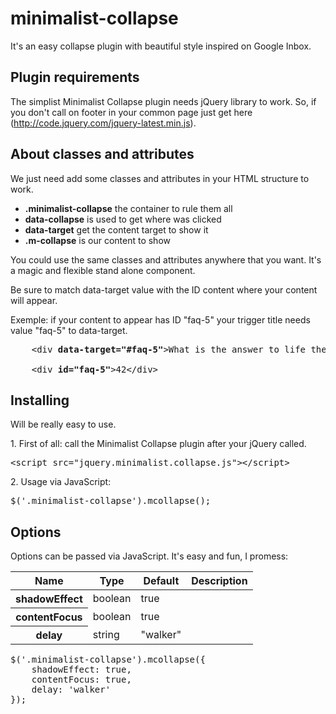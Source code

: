 # minimalist-collapse
It's an easy collapse plugin with beautiful style inspired on Google Inbox.

<h2>Plugin requirements</h2>
<p>The simplist Minimalist Collapse plugin needs jQuery library to work. So, if you don't call on footer in your common page just get here (<a href="http://code.jquery.com/jquery-latest.min.js">http://code.jquery.com/jquery-latest.min.js</a>).</p>

<h2>About classes and attributes</h2>
<p>We just need add some classes and attributes in your HTML structure to work.</p>
<ul>
    <li><strong>.minimalist-collapse</strong> the container to rule them all</li>
    <li><strong>data-collapse</strong> is used to get where was clicked</li>
    <li><strong>data-target</strong> get the content target to show it</li>
    <li><strong>.m-collapse</strong> is our content to show</li>
</ul>

<p>You could use the same classes and attributes anywhere that you want. It's a magic and flexible stand alone component.</p>
<p>Be sure to match data-target value with the ID content where your content will appear.</p>
<p>Exemple: if your content to appear has ID "faq-5" your trigger title needs value "faq-5" to data-target.</p>

<pre>
    &lt;div <strong>data-target=&quot;#faq-5&quot;</strong>&gt;What is the answer to life the universe and everything?&lt;/div&gt;<br />
    &lt;div <strong>id=&quot;faq-5&quot;</strong>&gt;42&lt;/div&gt;
</pre>

<h2>Installing</h2>
<p>Will be really easy to use.</p>

<p>1. First of all: call the Minimalist Collapse plugin after your jQuery called.</p>
<pre>&lt;script src=&quot;jquery.minimalist.collapse.js&quot;&gt;&lt;/script&gt;</pre>
<p>2. Usage via JavaScript:</p>
<pre>$('.minimalist-collapse').mcollapse();</pre>

<h2>Options</h2>
<p>Options can be passed via JavaScript. It's easy and fun, I promess:</p>
<table>
    <thead>
        <tr>
            <th>Name</th>
            <th>Type</th>
            <th>Default</th>
            <th>Description</th>
        </tr>
    </thead>
    <tbody>
        <tr>
            <th>shadowEffect</th>
            <td>boolean</td>
            <td>true</td>
            <td></td>
        </tr>
        <tr>
            <th>contentFocus</th>
            <td>boolean</td>
            <td>true</td>
            <td></td>
        </tr>
        <tr>
            <th>delay</th>
            <td>string</td>
            <td>"walker"</td>
            <td></td>
        </tr>
    </tbody>
</table>

<pre>
$('.minimalist-collapse').mcollapse({
    shadowEffect: true,
    contentFocus: true,
    delay: 'walker'
});</pre>

